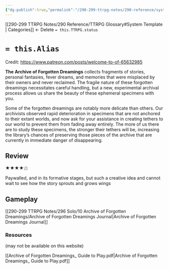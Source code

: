 ```yaml
---
{"dg-publish":true,"permalink":"/290-299-ttrpg-notes/290-reference/systems/sys-solo/forgotten-dreamings/"}
---
```


[[290-299 TTRPG Notes/290 Reference/TTRPG Glossary#System Template \| Categories]] <- Delete
`= this.TTRPG.status`

# `= this.Alias`
Credit: https://www.patreon.com/posts/welcome-to-of-65632985

**The** **Archive of Forgotten Dreamings** collects fragments of stories, personal fantasies, fever dreams, and memories that were misplaced by their owners and never reclaimed. The fragile nature of these forgotten dreamings necessitates careful handling, but a new, experimental archival process allows us share the beauty of these ephemeral specimens with you.

Some of the forgotten dreamings are notably more delicate than others. Our archivists observed rapid deterioration in specimens that are not anchored to their extant worlds, and now ask for your assistance in creating tethers to our world to prevent them from fading away entirely. The more of us there are to study these specimens, the stronger their tethers will be, increasing the library’s chances of preserving those pieces of the archive that are currently in immediate danger of disappearing.

## Review

★★★★⚝ 

Paywalled, and in its formative stages, but such a creative idea and cannot wait to see how the story sprouts and grows wings

## Gameplay

[[290-299 TTRPG Notes/296 Solo/10 Archive of Forgotten Dreamings/Archive of Forgotten Dreamings Journal\|Archive of Forgotten Dreamings Journal]]

### Resources
(may not be available on this website)

[[Archive of Forgotten Dreamings_ Guide to Play.pdf\|Archive of Forgotten Dreamings_ Guide to Play.pdf]]